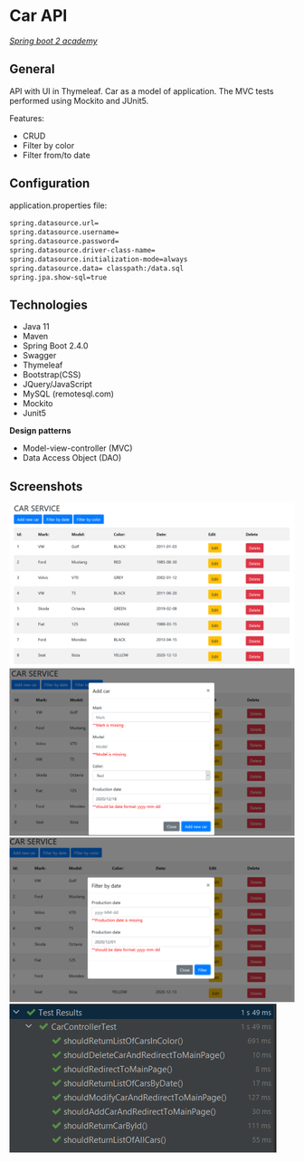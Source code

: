 # Car API
[*Spring boot 2 academy*](https://www.akademiaspring.pl/)

## General
API with UI in Thymeleaf. Car as a model of application. The MVC tests performed using Mockito and JUnit5.

Features:
* CRUD
* Filter by color
* Filter from/to date

## Configuration 

application.properties file:

    spring.datasource.url=
    spring.datasource.username=
    spring.datasource.password=
    spring.datasource.driver-class-name=
    spring.datasource.initialization-mode=always
    spring.datasource.data= classpath:/data.sql
    spring.jpa.show-sql=true


## Technologies
- Java 11
- Maven
- Spring Boot 2.4.0
- Swagger
- Thymeleaf
- Bootstrap(CSS)
- JQuery/JavaScript
- MySQL (remotesql.com)
- Mockito
- Junit5

**Design patterns**
- Model-view-controller (MVC) 
- Data Access Object (DAO)

## Screenshots

![home](./prtScr/5.png "Home")
![add](./prtScr/6.png "Add Car")
![filter](./prtScr/7.png "Filter by date")
![MVC_tests](./prtScr/8.png "MVC tests")



